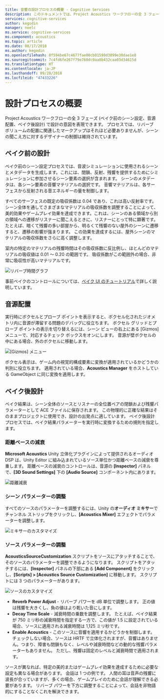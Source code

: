 ```yaml
---
title: 音響の設計プロセスの概要 - Cognitive Services
description: このドキュメントでは、Project Acoustics ワークフローの全 3 フェーズで設計の意図を表現する方法について説明します。
services: cognitive-services
author: kegodin
manager: noelc
ms.service: cognitive-services
ms.component: acoustics
ms.topic: article
ms.date: 08/17/2018
ms.author: kegodin
ms.openlocfilehash: 8f594be67c4677fae00cb01598d3899e30dae1e8
ms.sourcegitcommit: 7c4fd6fe267f79e760dc9aa8b432caa03d34615d
ms.translationtype: HT
ms.contentlocale: ja-JP
ms.lasthandoff: 09/28/2018
ms.locfileid: "47433226"
---
```

# <a name="design-process-overview"></a>設計プロセスの概要
Project Acoustics ワークフローの全 3 フェーズ (ベイク前のシーン設定、音源配置、ベイク後設計) で設計の意図を表現できます。 プロセスでは、リバーブ ボリュームの配置に関連したマークアップはそれほど必要ありませんが、シーンの聞こえ方に対するデザイナーの制御は維持されています。

## <a name="pre-bake-design"></a>ベイク前の設計
ベイク前のシーン設定プロセスでは、音波シミュレーションに使用されるシーンとメタデータを生成します。これには、閉鎖、反射、残響を提供するためにシミュレーションに参加させるシーン要素の選択が含まれます。 シーンのメタデータは、各シーン要素の音響マテリアルの選択です。 音響マテリアルは、各サーフェスから反射される音エネルギーの量を制御します。

すべてのサーフェスの既定の吸収係数は 0.04 であり、これは高い反射率です。 シーン全体を通してさまざまなマテリアルの吸収係数を調整することによって、美的効果やゲームプレイ効果を達成できます。これは、シーンのある領域から別の領域への遷移がリスナーに聞こえるときに、リスナーにとって特に顕著です。 たとえば、暗くて残響の多い部屋から、明るくて残響のない屋外のシーンに遷移すると、遷移の影響が強まります。 この効果を達成するには、屋外シーンのマテリアルの吸収係数をさらに高く調整します。

室内の特定のマテリアルの残響時間はその吸収係数に反比例し、ほとんどのマテリアルの吸収値は 0.01 ～ 0.20 の範囲です。 吸収係数がこの範囲外の場合、非常に吸収性が高いマテリアルです。

![リバーブ時間グラフ](media/ReverbTimeGraph.png)

事前ベイクのコントロールについては、[ベイク UI のチュートリアル](bake-ui-walkthrough.md)で詳しく説明しています。

## <a name="sound-source-placement"></a>音源配置
実行時にボクセルとプローブ ポイントを表示すると、ボクセル化されたジオメトリ内に音源が滞留する問題のデバッグに役立ちます。 ボクセル グリッドとプローブ ポイントの表示を切り替えるには、シーン ビューの右上にある [Gizmos] メニューで、対応するチェック ボックスをオンにします。 音源が壁ボクセルの中にある場合、外のボクセルに移動します。

![[Gizmos] メニュー](media/GizmosMenu.png)  

ボクセル表示は、ゲーム内の視覚的構成要素に変換が適用されているかどうかの判別に役立ちます。 適用されている場合、**Acoustics Manager** をホストしている GameObject に同じ変換を適用します。

## <a name="post-bake-design"></a>ベイク後設計
ベイク結果は、シーン全体のソースとリスナーの全位置ペアの閉鎖および残響パラメーターとして ACE ファイルに保存されます。 この物理的に正確な結果はそのままプロジェクトに使用でき、設計の出発点に適しています。 ベイク後設計プロセスでは、ベイク結果パラメーターを実行時に変換するための規則を指定します。

### <a name="distance-based-attenuation"></a>距離ベースの減衰
**Microsoft Acoustics** Unity 立体化プラグインによって提供されるオーディオ DSP は、Unity Editor に組み込まれているソース単位かつ距離ベースの減衰を尊重します。 距離ベースの減衰のコントロールは、音源の **[Inspector]** パネルで、**[3D Sound Settings]** 下の **[Audio Source]** コンポーネント内にあります。

![距離減衰](media/distanceattenuation.png)

### <a name="tuning-scene-parameters"></a>シーン パラメーターの調整
すべてのソースのパラメーターを調整するには、Unity の**オーディオ ミキサー**でチャンネル ストリップをクリックし、**[Acoustics Mixer]** エフェクトでパラメーターを調整します。

![ミキサーのカスタマイズ](media/MixerParameters.png)

### <a name="tuning-source-parameters"></a>ソース パラメーターの調整
**AcousticsSourceCustomization** スクリプトをソースにアタッチすることで、そのソースのパラメーターを調整できるようになります。 スクリプトをアタッチするには、**[Inspector]** パネルの下部にある **[Add Component]** をクリックし、**[Scripts] > [Acoustics Source Customization]** に移動します。 スクリプトには 3 つのパラメーターがあります。

![ソースのカスタマイズ](media/SourceCustomization.png)

* **Reverb Power Adjust** - リバーブ パワーを dB 単位で調整します。 正の値は残響を大きくし、負の値はより乾いた音にします。
* **Decay Time Scale** - 減衰時間の乗数を調整します。 たとえば、ベイク結果が 750 ミリ秒の減衰時間を指定する一方で、この値が 1.5 に設定されている場合、ソースに適用される減衰時間は 1,125 ミリ秒です。
* **Enable Acoustics** - このソースに音響を適用するかどうかを制御します。 チェックしない場合、ソースは HRTF で立体化されますが、音響はありません。つまり、障害も閉鎖もなく、レベルや減衰時間などの動的な残響パラメーターもありません。 ただし、残響は固定のレベルと減衰時間で適用されます。

ソースが異なれば、特定の美的またはゲームプレイ効果を達成するために必要な設定も異なる場合があります。 会話は 1 つの例です。 人間の耳は音声の残響に波長が合っていますが、多くの場合、ゲームプレイのために会話が理解できる必要があります。 リバーブ パワーを下方に調整することによって、会話を非物語的にすることなくこれを解決できます。
